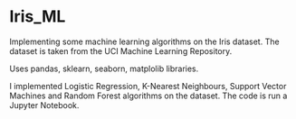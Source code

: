 # Iris_ML
Implementing some machine learning algorithms on the Iris dataset. The dataset is taken from the UCI Machine Learning Repository.

Uses pandas, sklearn, seaborn, matplolib libraries.

I implemented Logistic Regression, K-Nearest Neighbours, Support Vector Machines and Random Forest algorithms on the dataset.
The code is run a Jupyter Notebook.
